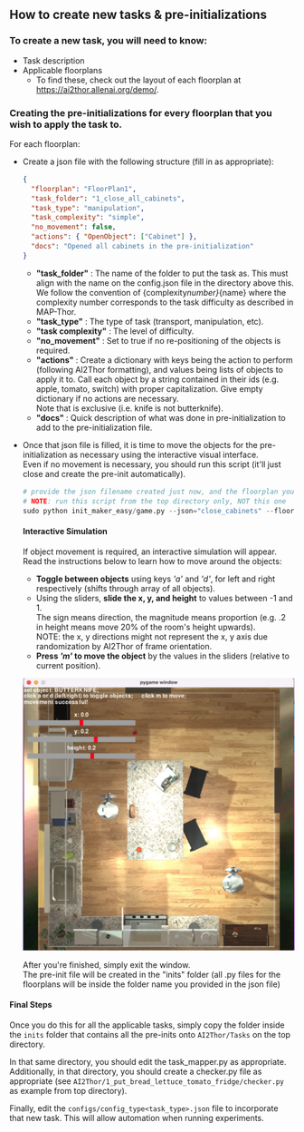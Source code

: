 ## How to create new tasks & pre-initializations

### To create a new task, you will need to know:

- Task description
- Applicable floorplans
  - To find these, check out the layout of each floorplan at https://ai2thor.allenai.org/demo/.

### Creating the pre-initializations for every floorplan that you wish to apply the task to.

For each floorplan:

- Create a json file with the following structure (fill in as appropriate):

  ```json
  {
    "floorplan": "FloorPlan1",
    "task_folder": "1_close_all_cabinets",
    "task_type": "manipulation",
    "task_complexity": "simple",
    "no_movement": false,
    "actions": { "OpenObject": ["Cabinet"] },
    "docs": "Opened all cabinets in the pre-initialization"
  }
  ```

  - **"task_folder"** : The name of the folder to put the task as. This must align with the name on the config.json file in the directory above this.
    We follow the convention of {complexity*number}*{name} where the complexity number corresponds to the task difficulty as described in MAP-Thor.
  - **"task_type"** : The type of task (transport, manipulation, etc).
  - **"task complexity"** : The level of difficulty.
  - **"no_movement"** : Set to true if no re-positioning of the objects is required.
  - **"actions"** : Create a dictionary with keys being the action to perform (following AI2Thor formatting), and values being lists of objects to apply it to.
    Call each object by a string contained in their ids (e.g. apple, tomato, switch) with proper capitalization. Give empty dictionary if no actions are necessary.\
     Note that is exclusive (i.e. knife is not butterknife).
  - **"docs"** : Quick description of what was done in pre-initialization to add to the pre-initialization file.

- Once that json file is filled, it is time to move the objects for the pre-initialization as necessary using the interactive visual interface.\
  Even if no movement is necessary, you should run this script (it'll just close and create the pre-init automatically).

  ```python
  # provide the json filename created just now, and the floorplan you wish to edit/preinit as argument
  # NOTE: run this script from the top directory only, NOT this one
  sudo python init_maker_easy/game.py --json="close_cabinets" --floorplan="FloorPlan2"
  ```

  #### Interactive Simulation

  If object movement is required, an interactive simulation will appear. Read the instructions below to learn how to move around the objects:

  - **Toggle between objects** using keys _'a'_ and _'d'_, for left and right respectively (shifts through array of all objects).
  - Using the sliders, **slide the x, y, and height** to values between -1 and 1.\
    The sign means direction, the magnitude means proportion (e.g. .2 in height means move 20% of the room's height upwards).\
    NOTE: the x, y directions might not represent the x, y axis due randomization by AI2Thor of frame orientation.
  - **Press _'m'_ to move the object** by the values in the sliders (relative to current position).

  <p align="center">
   <img src="game-screenshot.png" width="480" height="480">
  </p>

  After you're finished, simply exit the window.\
  The pre-init file will be created in the "inits" folder (all .py files for the floorplans will be inside the folder name you provided in the json file)

#### Final Steps

Once you do this for all the applicable tasks, simply copy the folder inside the `inits` folder that contains all the pre-inits onto `AI2Thor/Tasks` on the top directory.

In that same directory, you should edit the task_mapper.py as appropriate.\
Additionally, in that directory, you should create a checker.py file as appropriate (see `AI2Thor/1_put_bread_lettuce_tomato_fridge/checker.py` as example from top directory).

Finally, edit the `configs/config_type<task_type>.json` file to incorporate that new task. This will allow automation when running experiments.
